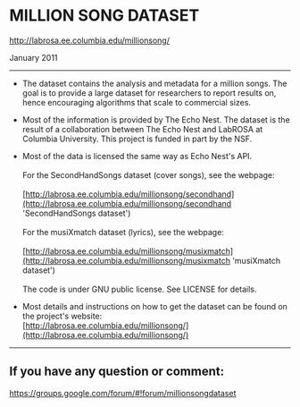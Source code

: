 MILLION SONG DATASET
====================

http://labrosa.ee.columbia.edu/millionsong/

January 2011

************************************************************
+ The dataset contains the analysis and metadata for a million songs.
The goal is to provide a large dataset for researchers to report results 
on, hence encouraging algorithms that scale to commercial sizes.

+ Most of the information is provided by The Echo Nest.
The dataset is the result of a collaboration between The Echo Nest
and LabROSA at Columbia University.
This project is funded in part by the NSF.

+ Most of the data is licensed the same way as Echo Nest's API.</br>
<br>For the SecondHandSongs dataset (cover songs), see the webpage:</br>
   <br>[http://labrosa.ee.columbia.edu/millionsong/secondhand](http://labrosa.ee.columbia.edu/millionsong/secondhand 'SecondHandSongs dataset')</br>
<br>For the musiXmatch dataset (lyrics), see the webpage:</br>
   <br>[http://labrosa.ee.columbia.edu/millionsong/musixmatch](http://labrosa.ee.columbia.edu/millionsong/musixmatch 'musiXmatch dataset')</br>
<br>The code is under GNU public license.
See LICENSE for details.</br>

+ Most details and instructions on how to get the dataset can be found
on the project's website:</br>
[http://labrosa.ee.columbia.edu/millionsong/](http://labrosa.ee.columbia.edu/millionsong/)

************************************************************

If you have any question or comment:
------------------------------------
https://groups.google.com/forum/#!forum/millionsongdataset
